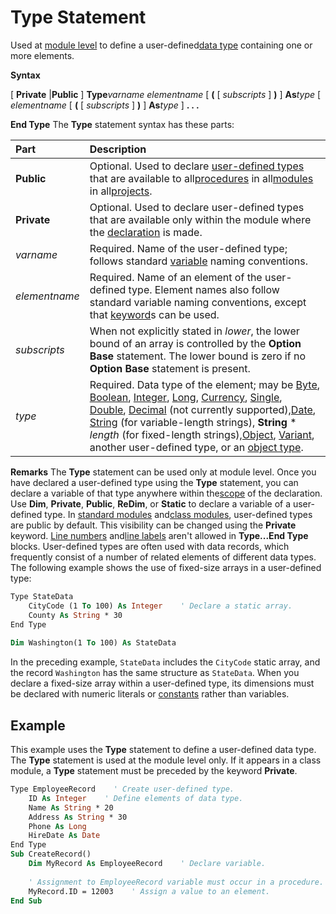 
# Type Statement

Used at [module level](b8bdf64f-5920-1ae9-16d0-b26d09524a30.md) to define a user-defined[data type](b8bdf64f-5920-1ae9-16d0-b26d09524a30.md) containing one or more elements.

 **Syntax**

[ **Private** |**Public** ] **Type**_varname_
 _elementname_ [ **(** [ _subscripts_ ] **)** ] **As**_type_
 [ _elementname_ [ **(** [ _subscripts_ ] **)** ] **As**_type_ ]
 **. . .**

 **End Type**
The  **Type** statement syntax has these parts:


|**Part**|**Description**|
|:-----|:-----|
|**Public**|Optional. Used to declare [user-defined types](b8bdf64f-5920-1ae9-16d0-b26d09524a30.md) that are available to all[procedures](b8bdf64f-5920-1ae9-16d0-b26d09524a30.md) in all[modules](b8bdf64f-5920-1ae9-16d0-b26d09524a30.md) in all[projects](b8bdf64f-5920-1ae9-16d0-b26d09524a30.md).|
|**Private**|Optional. Used to declare user-defined types that are available only within the module where the [declaration](b8bdf64f-5920-1ae9-16d0-b26d09524a30.md) is made.|
| _varname_|Required. Name of the user-defined type; follows standard [variable](b8bdf64f-5920-1ae9-16d0-b26d09524a30.md) naming conventions.|
| _elementname_|Required. Name of an element of the user-defined type. Element names also follow standard variable naming conventions, except that [keyword](b8bdf64f-5920-1ae9-16d0-b26d09524a30.md)s can be used.|
| _subscripts_|When not explicitly stated in  _lower_, the lower bound of an array is controlled by the **Option** **Base** statement. The lower bound is zero if no **Option** **Base** statement is present.|
| _type_|Required. Data type of the element; may be [Byte](b8bdf64f-5920-1ae9-16d0-b26d09524a30.md), [Boolean](b8bdf64f-5920-1ae9-16d0-b26d09524a30.md), [Integer](b8bdf64f-5920-1ae9-16d0-b26d09524a30.md), [Long](b8bdf64f-5920-1ae9-16d0-b26d09524a30.md), [Currency](b8bdf64f-5920-1ae9-16d0-b26d09524a30.md), [Single](b8bdf64f-5920-1ae9-16d0-b26d09524a30.md), [Double](b8bdf64f-5920-1ae9-16d0-b26d09524a30.md), [Decimal](b8bdf64f-5920-1ae9-16d0-b26d09524a30.md) (not currently supported),[Date](b8bdf64f-5920-1ae9-16d0-b26d09524a30.md), [String](b8bdf64f-5920-1ae9-16d0-b26d09524a30.md) (for variable-length strings), **String** * _length_ (for fixed-length strings),[Object](b8bdf64f-5920-1ae9-16d0-b26d09524a30.md), [Variant](b8bdf64f-5920-1ae9-16d0-b26d09524a30.md), another user-defined type, or an [object type](b8bdf64f-5920-1ae9-16d0-b26d09524a30.md).|
 **Remarks**
The  **Type** statement can be used only at module level. Once you have declared a user-defined type using the **Type** statement, you can declare a variable of that type anywhere within the[scope](b8bdf64f-5920-1ae9-16d0-b26d09524a30.md) of the declaration. Use **Dim**, **Private**, **Public**, **ReDim**, or **Static** to declare a variable of a user-defined type.
In [standard modules](b8bdf64f-5920-1ae9-16d0-b26d09524a30.md) and[class modules](b8bdf64f-5920-1ae9-16d0-b26d09524a30.md), user-defined types are public by default. This visibility can be changed using the  **Private** keyword.
[Line numbers](b8bdf64f-5920-1ae9-16d0-b26d09524a30.md) and[line labels](b8bdf64f-5920-1ae9-16d0-b26d09524a30.md) aren't allowed in **Type...End Type** blocks.
User-defined types are often used with data records, which frequently consist of a number of related elements of different data types.
The following example shows the use of fixed-size arrays in a user-defined type:



```vb
Type StateData 
    CityCode (1 To 100) As Integer    ' Declare a static array. 
    County As String * 30 
End Type 
 
Dim Washington(1 To 100) As StateData 

```

In the preceding example,  `StateData` includes the `CityCode` static array, and the record `Washington` has the same structure as `StateData`.
When you declare a fixed-size array within a user-defined type, its dimensions must be declared with numeric literals or [constants](b8bdf64f-5920-1ae9-16d0-b26d09524a30.md) rather than variables.

## Example

This example uses the  **Type** statement to define a user-defined data type. The **Type** statement is used at the module level only. If it appears in a class module, a **Type** statement must be preceded by the keyword **Private**.


```vb
Type EmployeeRecord    ' Create user-defined type. 
    ID As Integer    ' Define elements of data type. 
    Name As String * 20 
    Address As String * 30 
    Phone As Long 
    HireDate As Date 
End Type 
Sub CreateRecord() 
    Dim MyRecord As EmployeeRecord    ' Declare variable. 
 
    ' Assignment to EmployeeRecord variable must occur in a procedure. 
    MyRecord.ID = 12003    ' Assign a value to an element. 
End Sub
```

